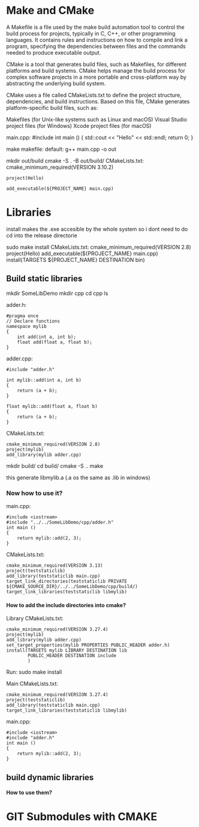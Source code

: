 # Make and CMake

A Makefile is a file used by the make build automation tool to control the build process for projects, typically in C, C++, or other programming languages. It contains rules and instructions on how to compile and link a program, specifying the dependencies between files and the commands needed to produce executable output.

CMake is a tool that generates build files, such as Makefiles, for different platforms and build systems. CMake helps manage the build process for complex software projects in a more portable and cross-platform way by abstracting the underlying build system.

CMake uses a file called CMakeLists.txt to define the project structure, dependencies, and build instructions. Based on this file, CMake generates platform-specific build files, such as:

Makefiles (for Unix-like systems such as Linux and macOS)
Visual Studio project files (for Windows)
Xcode project files (for macOS)

main.cpp:
    #include <iostream>
    int main ()
    {
        std::cout << "Hello" << std::endl;
        return 0;
    }

make
makefile:
    default:
        g++ main.cpp -o out

mkdir out/build
cmake -S . -B out/build/
CMakeLists.txt:
    cmake_minimum_required(VERSION 3.10.2)
    
    project(Hello)

    add_executable(${PROJECT_NAME} main.cpp)

# Libraries
install makes the .exe accesible by the whole system so i dont need to do cd into the release directorie

sudo make install
CMakeLists.txt:
    cmake_minimum_required(VERSION 2.8)
    project(Hello)
    add_executable(${PROJECT_NAME} main.cpp)
    install(TARGETS ${PROJECT_NAME} DESTINATION bin)

## Build static libraries
mkdir SomeLibDemo
mkdir cpp
cd cpp 
ls

adder.h:

    #pragma once
    // Declare functions
    namespace mylib
    {
        int add(int a, int b);
        float add(float a, float b);
    }

adder.cpp:

    #include "adder.h"
    
    int mylib::add(int a, int b)
    {
        return (a + b);
    }

    float mylib::add(float a, float b)
    {
        return (a + b);
    }

CMakeLists.txt:

    cmake_minimum_required(VERSION 2.8)
    project(mylib)
    add_library(mylib adder.cpp)

mkdir build/
cd build/
cmake -S .. 
make

this generate libmylib.a (.a os the same as .lib in windows)

### Now how to use it?

main.cpp:

    #include <iostream>
    #include "../../SomeLibDemo/cpp/adder.h"
    int main ()
    {
        return mylib::add(2, 3);
    }

CMakeLists.txt:

    cmake_minimum_required(VERSION 3.13)
    project(teststaticlib)
    add_library(teststaticlib main.cpp)
    target_link_directories(teststaticlib PRIVATE ${CMAKE_SOURCE_DIR}/../../SomeLibDemo/cpp/build/)
    target_link_libraries(teststaticlib libmylib)

#### How to add the include directories into cmake?

Library CMakeLists.txt:

    cmake_minimum_required(VERSION 3.27.4)
    project(mylib)
    add_library(mylib adder.cpp)
    set_target_properties(mylib PROPERTIES PUBLIC_HEADER adder.h)
    install(TARGETS mylib LIBRARY DESTINATION lib
            PUBLIC_HEADER DESTINATION include
            )

Run: sudo make install

Main CMakeLists.txt:

    cmake_minimum_required(VERSION 3.27.4)
    project(teststaticlib)
    add_library(teststaticlib main.cpp)
    target_link_libraries(teststaticlib libmylib)

main.cpp:

    #include <iostream>
    #include "adder.h"
    int main ()
    {
        return mylib::add(2, 3);
    }

## build dynamic libraries

#### How to use them?

# GIT Submodules with CMAKE
